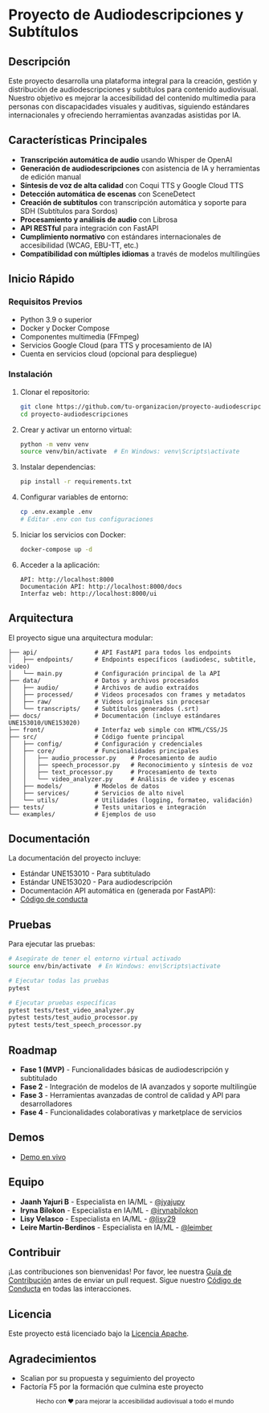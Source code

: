 # Proyecto de Audiodescripciones y Subtítulos


## Descripción

Este proyecto desarrolla una plataforma integral para la creación, gestión y distribución de audiodescripciones y subtítulos para contenido audiovisual. Nuestro objetivo es mejorar la accesibilidad del contenido multimedia para personas con discapacidades visuales y auditivas, siguiendo estándares internacionales y ofreciendo herramientas avanzadas asistidas por IA.

## Características Principales

- **Transcripción automática de audio** usando Whisper de OpenAI
- **Generación de audiodescripciones** con asistencia de IA y herramientas de edición manual
- **Síntesis de voz de alta calidad** con Coqui TTS y Google Cloud TTS
- **Detección automática de escenas** con SceneDetect
- **Creación de subtítulos** con transcripción automática y soporte para SDH (Subtítulos para Sordos)
- **Procesamiento y análisis de audio** con Librosa
- **API RESTful** para integración con FastAPI
- **Cumplimiento normativo** con estándares internacionales de accesibilidad (WCAG, EBU-TT, etc.)
- **Compatibilidad con múltiples idiomas** a través de modelos multilingües

##  Inicio Rápido

### Requisitos Previos

- Python 3.9 o superior
- Docker y Docker Compose
- Componentes multimedia (FFmpeg)
- Servicios Google Cloud (para TTS y procesamiento de IA)
- Cuenta en servicios cloud (opcional para despliegue)

### Instalación

1. Clonar el repositorio:
   ```bash
   git clone https://github.com/tu-organizacion/proyecto-audiodescripciones.git
   cd proyecto-audiodescripciones
   ```

2. Crear y activar un entorno virtual:
   ```bash
   python -m venv venv
   source venv/bin/activate  # En Windows: venv\Scripts\activate
   ```

3. Instalar dependencias:
   ```bash
   pip install -r requirements.txt
   ```

4. Configurar variables de entorno:
   ```bash
   cp .env.example .env
   # Editar .env con tus configuraciones
   ```

5. Iniciar los servicios con Docker:
   ```bash
   docker-compose up -d
   ```

6. Acceder a la aplicación:
   ```
   API: http://localhost:8000
   Documentación API: http://localhost:8000/docs
   Interfaz web: http://localhost:8000/ui
   ```

## Arquitectura

El proyecto sigue una arquitectura modular:

```
├── api/                # API FastAPI para todos los endpoints
│   ├── endpoints/      # Endpoints específicos (audiodesc, subtitle, video)
│   └── main.py         # Configuración principal de la API
├── data/               # Datos y archivos procesados
│   ├── audio/          # Archivos de audio extraídos
│   ├── processed/      # Videos procesados con frames y metadatos
│   ├── raw/            # Videos originales sin procesar
│   └── transcripts/    # Subtítulos generados (.srt)
├── docs/               # Documentación (incluye estándares UNE153010/UNE153020)
├── front/              # Interfaz web simple con HTML/CSS/JS
├── src/                # Código fuente principal
│   ├── config/         # Configuración y credenciales
│   ├── core/           # Funcionalidades principales
│   │   ├── audio_processor.py    # Procesamiento de audio
│   │   ├── speech_processor.py   # Reconocimiento y síntesis de voz
│   │   ├── text_processor.py     # Procesamiento de texto
│   │   └── video_analyzer.py     # Análisis de video y escenas
│   ├── models/         # Modelos de datos
│   ├── services/       # Servicios de alto nivel
│   └── utils/          # Utilidades (logging, formateo, validación)
├── tests/              # Tests unitarios e integración
└── examples/           # Ejemplos de uso
```

##  Documentación

La documentación del proyecto incluye:

- Estándar UNE153010 - Para subtitulado
- Estándar UNE153020 - Para audiodescripción
- Documentación API automática en (generada por FastAPI):
- [Código de conducta](./CODE_OF_CONDUCT.md)

## Pruebas

Para ejecutar las pruebas:

```bash
# Asegúrate de tener el entorno virtual activado
source env/bin/activate  # En Windows: env\Scripts\activate

# Ejecutar todas las pruebas
pytest

# Ejecutar pruebas específicas
pytest tests/test_video_analyzer.py
pytest tests/test_audio_processor.py
pytest tests/test_speech_processor.py
```

##  Roadmap

- **Fase 1 (MVP)** - Funcionalidades básicas de audiodescripción y subtitulado
- **Fase 2** - Integración de modelos de IA avanzados y soporte multilingüe
- **Fase 3** - Herramientas avanzadas de control de calidad y API para desarrolladores
- **Fase 4** - Funcionalidades colaborativas y marketplace de servicios



## Demos 

- [Demo en vivo](https://drive.google.com/file/d/1NQJxre1EunOqDbzsNwLlu5S1XoMYb13i/view?usp=drive_link)
  


## Equipo

- **Jaanh Yajuri B** - Especialista en IA/ML - [@jyajupy](https://github.com/jyajupy)
- **Iryna Bilokon** - Especialista en IA/ML - [@irynabilokon](https://github.com/irynabilokon)
- **Lisy Velasco** - Especialista en IA/ML - [@lisy29](https://github.com/Lisy29)
- **Leire Martin-Berdinos** - Especialista en IA/ML - [@leimber](https://github.com/leimber)


## Contribuir

¡Las contribuciones son bienvenidas! Por favor, lee nuestra [Guía de Contribución](./CONTRIBUTING.md) antes de enviar un pull request. Sigue nuestro [Código de Conducta](./CODE_OF_CONDUCT.md) en todas las interacciones.

## Licencia

Este proyecto está licenciado bajo la [Licencia Apache](./LICENSE).

## Agradecimientos

- Scalian por su propuesta y seguimiento del proyecto
- Factoría F5 por la formación que culmina este proyecto




<p align="center">
  <sub>Hecho con ❤️ para mejorar la accesibilidad audiovisual a todo el mundo</sub>
</p>
